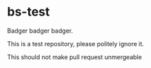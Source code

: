 bs-test
=======

Badger badger badger.

This is a test repository, please politely ignore it.

This should not make pull request unmergeable